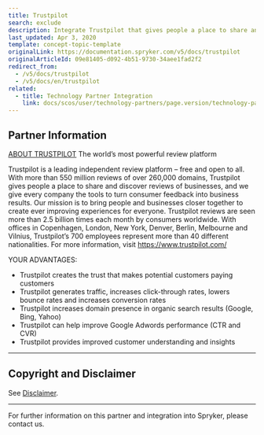 ```yaml
---
title: Trustpilot
search: exclude
description: Integrate Trustpilot that gives people a place to share and discover reviews of businesses, and we give every company the tools to turn consumer feedback into business results
last_updated: Apr 3, 2020
template: concept-topic-template
originalLink: https://documentation.spryker.com/v5/docs/trustpilot
originalArticleId: 09e81405-d092-4b51-9730-34aee1fad2f2
redirect_from:
  - /v5/docs/trustpilot
  - /v5/docs/en/trustpilot
related:
  - title: Technology Partner Integration
    link: docs/scos/user/technology-partners/page.version/technology-partners.html
---
```


## Partner Information
[ABOUT TRUSTPILOT](https://de.business.trustpilot.com/)
The world’s most powerful review platform

Trustpilot is a leading independent review platform – free and open to all. With more than 550 million reviews of over 260,000 domains, Trustpilot gives people a place to share and discover reviews of businesses, and we give every company the tools to turn consumer feedback into business results. Our mission is to bring people and businesses closer together to create ever improving experiences for everyone. Trustpilot reviews are seen more than 2.5 billion times each month by consumers worldwide. With offices in Copenhagen, London, New York, Denver, Berlin, Melbourne and Vilnius, Trustpilot’s 700 employees represent more than 40 different nationalities. For more information, visit https://www.trustpilot.com/

YOUR ADVANTAGES:

* Trustpilot creates the trust that makes potential customers paying customers
* Trustpilot generates traffic, increases click-through rates, lowers bounce rates and increases conversion rates
* Trustpilot increases domain presence in organic search results (Google, Bing, Yahoo)
* Trustpilot can help improve Google Adwords performance (CTR and CVR)
* Trustpilot provides improved customer understanding and insights

---

## Copyright and Disclaimer

See [Disclaimer](https://github.com/spryker/spryker-documentation).

---
For further information on this partner and integration into Spryker, please contact us.

<div class="hubspot-form js-hubspot-form" data-portal-id="2770802" data-form-id="163e11fb-e833-4638-86ae-a2ca4b929a41" id="hubspot-1"></div>

